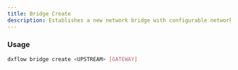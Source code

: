```yaml
---
title: Bridge Create 
description: Establishes a new network bridge with configurable network settings
---
```


### Usage

```bash [Terminal]
dxflow bridge create <UPSTREAM> [GATEWAY]
```

